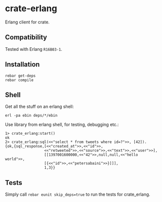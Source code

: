 crate-erlang
============

Erlang client for crate.

Compatibility
-------------

Tested with Erlang ``R16B03-1``.

Installation
------------

```
rebar get-deps
rebar compile
```

Shell
-----

Get all the stuff on an erlang shell:

```
erl -pa ebin deps/*/ebin
```

Use library from erlang shell, for testing, debugging etc.:

```
1> crate_erlang:start()
ok
2> crate_erlang:sql(<<"select * from tweets where id=?">>, [42]).
{ok,{sql_response,[<<"created_at">>,<<"id">>,
                  <<"retweeted">>,<<"source">>,<<"text">>,<<"user">>],
                  [[1397001600000,<<"42">>,null,null,<<"hello world">>,
                  [{<<"id">>,<<"petersabaini">>}]]],
                  1,3}}
```

Tests
-----

Simply call ```rebar eunit skip_deps=true``` to run the tests for crate_erlang.
